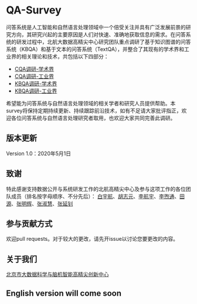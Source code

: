# QA-Survey
问答系统是人工智能和自然语言处理领域中一个倍受关注并具有广泛发展前景的研究方向，其研究兴起的主要原因是人们对快速、准确地获取信息的需求。在问答系统的研发过程中，北航大数据高精尖中心研究团队重点调研了基于知识图谱的问答系统（KBQA）和基于文本的问答系统（TextQA），并整合了其现有的学术界和工业界的相关理论和技术，共包括以下四部分：

- [CQA调研-学术界](https://github.com/BDBC-KG-NLP/QA-Survey/blob/master/CQA%E8%B0%83%E7%A0%94-%E5%AD%A6%E6%9C%AF%E7%95%8C.md)
- [CQA调研-工业界](https://github.com/BDBC-KG-NLP/QA-Survey/blob/master/CQA%E8%B0%83%E7%A0%94-%E5%B7%A5%E4%B8%9A%E7%95%8C.md)
- [KBQA调研-学术界](https://github.com/BDBC-KG-NLP/QA-Survey/blob/master/KBQA%E8%B0%83%E7%A0%94-%E5%AD%A6%E6%9C%AF%E7%95%8C.md)
- [KBQA调研-工业界](https://github.com/BDBC-KG-NLP/QA-Survey/blob/master/KBQA%E8%B0%83%E7%A0%94-%E5%B7%A5%E4%B8%9A%E7%95%8C.md)

希望能为问答系统与自然语言处理领域的相关学者和研究人员提供帮助。本survey将保持定期持续更新、持续跟踪前沿技术，如有不足请大家批评指正，欢迎各位问答系统与自然语言处理研究者取用，也欢迎大家共同完善此调研。

## 版本更新
Version 1.0：2020年5月1日

## 致谢
特此感谢支持数据公开与系统研发工作的北航高精尖中心及参与这项工作的各位团队成员（排名按字母顺序、不分先后）：
[白宇航](https://github.com/lemonadeseason)、[胡志元](https://github.com/zhiyuanhubj)、[李航宇](https://github.com/lhy9816)、[李喣通](https://github.com/Leext)、[田源](https://github.com/xzwj)、[张明辉](https://github.com/bigapple716)、[张淑慧](https://github.com/Hillary060)、[张延钊](https://github.com/zyznull)

## 参与贡献方式
欢迎pull requests。对于较大的更改，请先开issue以讨论您要更改的内容。

## 关于我们
[北京市大数据科学与脑机智能高精尖创新中心](http://bdbc.buaa.edu.cn/?lang=zh)

## English version will come soon

